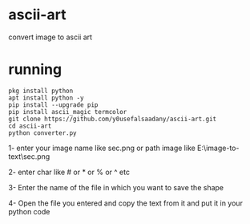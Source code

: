 # ascii-art
convert image to ascii art

# running
```
pkg install python 
apt install python -y
pip install --upgrade pip
pip install ascii_magic termcolor
git clone https://github.com/y0usefalsaadany/ascii-art.git
cd ascii-art
python converter.py
```

<p>1- enter your image name like sec.png or path image like E:\image-to-text\sec.png </p>
<p>2- enter char like # or * or % or ^  etc </p>
<p>3- Enter the name of the file in which you want to save the shape</p>
<p>4- Open the file you entered and copy the text from it and put it in your python code</p>
